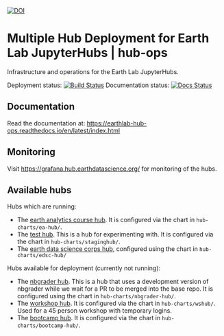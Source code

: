 [![DOI](https://zenodo.org/badge/136452806.svg)](https://zenodo.org/badge/latestdoi/136452806)

# Multiple Hub Deployment for Earth Lab JupyterHubs | hub-ops

Infrastructure and operations for the Earth Lab JupyterHubs.

Deployment status: [![Build Status](https://travis-ci.org/earthlab/hub-ops.svg?branch=master)](https://travis-ci.org/earthlab/hub-ops)
Documentation status: [![Docs Status](https://readthedocs.org/projects/earthlab-hub-ops/badge/?version=latest)](https://readthedocs.org/projects/earthlab-hub-ops/builds/)

## Documentation

Read the documentation at: https://earthlab-hub-ops.readthedocs.io/en/latest/index.html


## Monitoring

Visit https://grafana.hub.earthdatascience.org/ for monitoring of the hubs.


## Available hubs

Hubs which are running:
* The [earth analytics course hub](https://hub.earthdatascience.org/ea-hub/).
  It is configured via the chart in `hub-charts/ea-hub/`.
* The [test hub](https://hub.earthdatascience.org/staginghub/). This is a hub
  for experimenting with. It is configured via the chart in `hub-charts/staginghub/`.
* The [earth data science corps hub](https://hub.earthdatascience.org/edsc-hub/), configured using the chart in `hub-charts/edsc-hub/`

Hubs available for deployment (currently not running):

* The [nbgrader hub](https://hub.earthdatascience.org/nbgrader-hub). This is a
  hub that uses a development version of nbgrader while we wait for a PR to be
  merged into the base repo. It is configured using  the chart in
  `hub-charts/nbgrader-hub/`.
* The [workshop hub](https://hub.earthdatascience.org/wshub/). It is configured
  via the chart in `hub-charts/wshub/`. Used for a 45 person workshop with temporary logins.
* The [bootcamp hub](https://hub.earthdatascience.org/bootcamp-hub/).
    It is configured via the chart in `hub-charts/bootcamp-hub/`.
